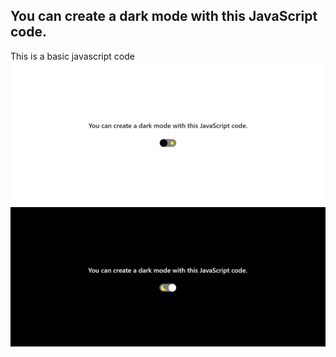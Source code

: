 ## You can create a dark mode with this JavaScript code.
This is a basic javascript code
![Light Mode Image](light-mode.png)
![Dark Mode Image](dark-mode.png)
